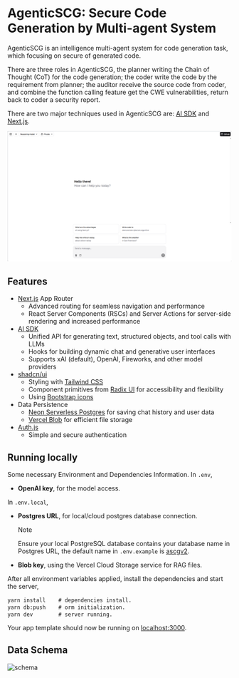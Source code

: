 # AgenticSCG: Secure Code Generation by Multi-agent System

AgenticSCG is an intelligence multi-agent system for code generation task, which focusing on secure of generated code.

There are three roles in AgenticSCG, the planner writing the Chain of Thought (CoT) for the code generation; the coder write the code by the requirement from planner; the auditor receive the source code from coder, and combine the function calling feature get the CWE vulnerabilities, return back to coder a security report.

There are two major techniques used in AgenticSCG are: [AI SDK](https://sdk.vercel.ai/docs) and [Next.js](https://nextjs.org/).

![cover.png](public/images/cover.png)

## Features

- [Next.js](https://nextjs.org) App Router
  - Advanced routing for seamless navigation and performance
  - React Server Components (RSCs) and Server Actions for server-side rendering and increased performance
- [AI SDK](https://sdk.vercel.ai/docs)
  - Unified API for generating text, structured objects, and tool calls with LLMs
  - Hooks for building dynamic chat and generative user interfaces
  - Supports xAI (default), OpenAI, Fireworks, and other model providers
- [shadcn/ui](https://ui.shadcn.com)
  - Styling with [Tailwind CSS](https://tailwindcss.com)
  - Component primitives from [Radix UI](https://radix-ui.com) for accessibility and flexibility
  - Using [Bootstrap icons](https://icons.getbootstrap.com/)
- Data Persistence
  - [Neon Serverless Postgres](https://vercel.com/marketplace/neon) for saving chat history and user data
  - [Vercel Blob](https://vercel.com/storage/blob) for efficient file storage
- [Auth.js](https://authjs.dev)
  - Simple and secure authentication

## Running locally

Some necessary Environment and Dependencies Information.
In `.env`,

- **OpenAI key**, for the model access.

In `.env.local`,

- **Postgres URL**, for local/cloud postgres database connection.

  > [!note]
  >
  > Ensure your local PostgreSQL database contains your database name in Postgres URL, the default name in `.env.example` is <u>ascgv2</u>.

- **Blob key**, using the Vercel Cloud Storage service for RAG files.

After all environment variables applied, install the dependencies and start the server,

[//]: # (Install Dependencies & Server Running.)

```shell
yarn install    # dependencies install.
yarn db:push    # orm initialization.
yarn dev        # server running.
```

Your app template should now be running on [localhost:3000](http://localhost:3000).

## Data Schema

![schema](./../assets/schema.jpeg)
